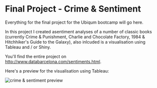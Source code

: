 # Final Project - Crime & Sentiment

Everything for the final project for the Ubiqum bootcamp will go here.

In this project I created asentiment analyses of a number of classic books (currently Crime & Punishment, Charlie and Chocolate Factory, 1984 & Hitchhiker's Guide to the Galaxy), also inlcuded is a visualisation using Tableau and / or Shiny.

You'll find the entire project on http://www.databarcelona.com/sentiments.html.

Here's a preview for the visualisation using Tableau:

![crime & sentiment preview](https://github.com/jorgschonau/finalproject/blob/master/images/preview_crimesentiment.png)
